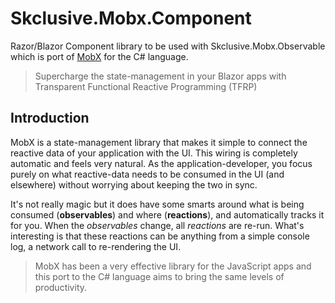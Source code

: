 Skclusive.Mobx.Component
=============================

Razor/Blazor Component library to be used with Skclusive.Mobx.Observable which is port of [MobX](https://github.com/mobxjs/mobx) for the C# language.

> Supercharge the state-management in your Blazor apps with Transparent Functional Reactive Programming (TFRP)

## Introduction

MobX is a state-management library that makes it simple to connect the
reactive data of your application with the UI. This wiring is completely automatic
and feels very natural. As the application-developer, you focus purely on what reactive-data
needs to be consumed in the UI (and elsewhere) without worrying about keeping the two
in sync.

It's not really magic but it does have some smarts around what is being consumed (**observables**)
and where (**reactions**), and automatically tracks it for you. When the _observables_
change, all _reactions_ are re-run. What's interesting is that these reactions can be anything from a simple
console log, a network call to re-rendering the UI.

> MobX has been a very effective library for the JavaScript
> apps and this port to the C# language aims to bring the same levels of productivity.


